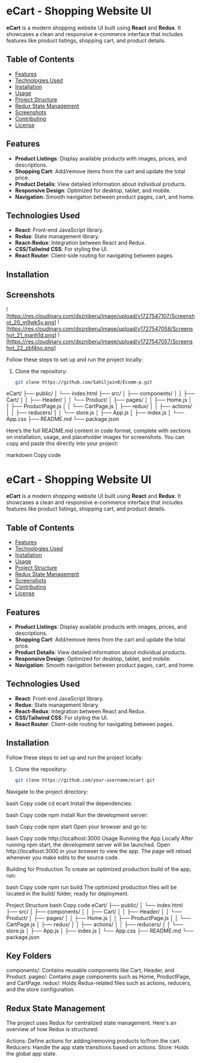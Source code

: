 # eCart - Shopping Website UI

**eCart** is a modern shopping website UI built using **React** and **Redux**. It showcases a clean and responsive e-commerce interface that includes features like product listings, shopping cart, and product details.

## Table of Contents

- [Features](#features)
- [Technologies Used](#technologies-used)
- [Installation](#installation)
- [Usage](#usage)
- [Project Structure](#project-structure)
- [Redux State Management](#redux-state-management)
- [Screenshots](#screenshots)
- [Contributing](#contributing)
- [License](#license)

## Features

- **Product Listings**: Display available products with images, prices, and descriptions.
- **Shopping Cart**: Add/remove items from the cart and update the total price.
- **Product Details**: View detailed information about individual products.
- **Responsive Design**: Optimized for desktop, tablet, and mobile.
- **Navigation**: Smooth navigation between product pages, cart, and home.

## Technologies Used

- **React**: Front-end JavaScript library.
- **Redux**: State management library.
- **React-Redux**: Integration between React and Redux.
- **CSS/Tailwind CSS**: For styling the UI.
- **React Router**: Client-side routing for navigating between pages.

## Installation

## Screenshots 
![https://res.cloudinary.com/dxzniberu/image/upload/v1727547107/Screenshot_20_m9wk5v.png]
![https://res.cloudinary.com/dxzniberu/image/upload/v1727547058/Screenshot_21_manh1d.png]
![https://res.cloudinary.com/dxzniberu/image/upload/v1727547057/Screenshot_22_zbf4no.png]

Follow these steps to set up and run the project locally:

1. Clone the repository:
   ```bash
   git clone https://github.com/Sahiljain0/Ecomm-p.git
eCart/
├── public/
│   └── index.html
├── src/
│   ├── components/
│   │   ├── Cart/
│   │   ├── Header/
│   │   └── Product/
│   ├── pages/
│   │   ├── Home.js
│   │   ├── ProductPage.js
│   │   └── CartPage.js
│   ├── redux/
│   │   ├── actions/
│   │   ├── reducers/
│   │   └── store.js
│   ├── App.js
│   ├── index.js
│   └── App.css
├── README.md
└── package.json

Here’s the full README.md content in code format, complete with sections on installation, usage, and placeholder images for screenshots. You can copy and paste this directly into your project:

markdown
Copy code
# eCart - Shopping Website UI

**eCart** is a modern shopping website UI built using **React** and **Redux**. It showcases a clean and responsive e-commerce interface that includes features like product listings, shopping cart, and product details.

## Table of Contents

- [Features](#features)
- [Technologies Used](#technologies-used)
- [Installation](#installation)
- [Usage](#usage)
- [Project Structure](#project-structure)
- [Redux State Management](#redux-state-management)
- [Screenshots](#screenshots)
- [Contributing](#contributing)
- [License](#license)

## Features

- **Product Listings**: Display available products with images, prices, and descriptions.
- **Shopping Cart**: Add/remove items from the cart and update the total price.
- **Product Details**: View detailed information about individual products.
- **Responsive Design**: Optimized for desktop, tablet, and mobile.
- **Navigation**: Smooth navigation between product pages, cart, and home.

## Technologies Used

- **React**: Front-end JavaScript library.
- **Redux**: State management library.
- **React-Redux**: Integration between React and Redux.
- **CSS/Tailwind CSS**: For styling the UI.
- **React Router**: Client-side routing for navigating between pages.

## Installation

Follow these steps to set up and run the project locally:

1. Clone the repository:
   ```bash
   git clone https://github.com/your-username/ecart.git
Navigate to the project directory:

bash
Copy code
cd ecart
Install the dependencies:

bash
Copy code
npm install
Run the development server:

bash
Copy code
npm start
Open your browser and go to:

bash
Copy code
http://localhost:3000
Usage
Running the App Locally
After running npm start, the development server will be launched. Open http://localhost:3000 in your browser to view the app. The page will reload whenever you make edits to the source code.

Building for Production
To create an optimized production build of the app, run:

bash
Copy code
npm run build
The optimized production files will be located in the build/ folder, ready for deployment.

Project Structure
bash
Copy code
eCart/
├── public/
│   └── index.html
├── src/
│   ├── components/
│   │   ├── Cart/
│   │   ├── Header/
│   │   └── Product/
│   ├── pages/
│   │   ├── Home.js
│   │   ├── ProductPage.js
│   │   └── CartPage.js
│   ├── redux/
│   │   ├── actions/
│   │   ├── reducers/
│   │   └── store.js
│   ├── App.js
│   ├── index.js
│   └── App.css
├── README.md
└── package.json

## Key Folders
components/: Contains reusable components like Cart, Header, and Product.
pages/: Contains page components such as Home, ProductPage, and CartPage.
redux/: Holds Redux-related files such as actions, reducers, and the store configuration.

## Redux State Management
The project uses Redux for centralized state management. Here's an overview of how Redux is structured:

Actions: Define actions for adding/removing products to/from the cart.
Reducers: Handle the app state transitions based on actions.
Store: Holds the global app state.